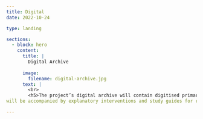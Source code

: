 ```yaml
---
title: Digital
date: 2022-10-24

type: landing

sections:
  - block: hero
    content:
      title: |
        Digital Archive
        
      image:
        filename: digital-archive.jpg
      text: |
        <br>
        <h5>The project’s digital archive will contain digitised primary materials from the following archives: the Mara Blasetti and Cecilia Mangini archives (held by our partner the Cineteca di Bologna), and the Cecchi D’Amico family archive (including papers of Suso Cecchi D’Amico, Silvia D’Amico, and Caterina D’Amico). Through the project team’s work, these resources will be critically positioned to challenge the dominant narrative of Italian film history. The digital archive will also include material on women found in other archives, photographs, press articles, and videos of oral testimonies collected for this project. These
will be accompanied by explanatory interventions and study guides for researchers and other users. This open-access repository will allow for new research to emerge in the areas of Italian cinema and culture, production studies, gendered labour, oral history, and other aspects of the film sector and creative industries at large.</h5>

---
```


